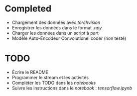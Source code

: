 # Completed
- Chargement des données avec *torchvision*
- Enregistrer les données dans le format *.npy*
- Charger les données dans un script à part
- Modèle Auto-Encodeur Convolutionel coder (non testé)

# TODO

- Écrire le README
- Programmer le stream et les activités
- Compléter les TODO dans les *notebooks*
- Suivre les instructions dans le *notebook* : *tensorflow.ipynb*